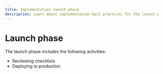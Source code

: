 ```yaml
---
title: Implementation launch phase
description: Learn about implementation best practices for the launch phase of Adobe Commerce projects.
---
```


# Launch phase

The launch phase includes the following activities:

- Reviiewing checklists
- Deploying to production
